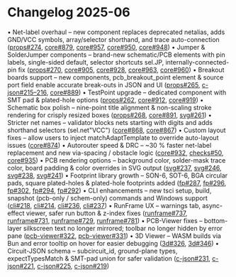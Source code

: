 # Changelog 2025-06

• Net-label overhaul – new <netlabel/> component replaces deprecated netalias, adds GND/VCC symbols, array/selector shorthand, and trace auto-connection ([props#274](https://github.com/tscircuit/props/pull/274), [core#879](https://github.com/tscircuit/core/pull/879), [core#957](https://github.com/tscircuit/core/pull/957), [core#950](https://github.com/tscircuit/core/pull/950), [core#948](https://github.com/tscircuit/core/pull/948))
• Jumper & SolderJumper components – brand-new schematic/PCB elements with pin labels, single-sided default, selector shortcuts sel.JP, internally-connected-pin fix ([props#270](https://github.com/tscircuit/props/pull/270), [core#905](https://github.com/tscircuit/core/pull/905), [core#928](https://github.com/tscircuit/core/pull/928), [core#963](https://github.com/tscircuit/core/pull/963), [core#960](https://github.com/tscircuit/core/pull/960))
• Breakout boards support – new <breakout/> components, pcb_breakout_point element & source port field enable accurate break-outs in JSON and UI ([props#265](https://github.com/tscircuit/props/pull/265), [c-json#215–216](https://github.com/tscircuit/circuit-json/pull/215), [core#889](https://github.com/tscircuit/core/pull/889))
• TestPoint upgrade – dedicated component with SMT pad & plated-hole options ([props#262](https://github.com/tscircuit/props/pull/262), [core#912](https://github.com/tscircuit/core/pull/912), [core#919](https://github.com/tscircuit/core/pull/919))
• Schematic box polish – nine-point title alignment & non-scaling stroke rendering for crisply resized boxes ([props#268](https://github.com/tscircuit/props/pull/268), [core#891](https://github.com/tscircuit/core/pull/891), [svg#261](https://github.com/tscircuit/circuit-to-svg/pull/261))
• Stricter net names – validator blocks nets starting with digits and adds shorthand selectors (sel.net"VCC") ([core#868](https://github.com/tscircuit/core/pull/868), [core#867](https://github.com/tscircuit/core/pull/867))
• Custom layout fixes – allow users to inject matchAdaptTemplate to override auto-layout issues ([core#874](https://github.com/tscircuit/core/pull/874))
• Autorouter speed & DRC – ~30 % faster net-label replacement and new via-spacing / obstacle logic ([core#932](https://github.com/tscircuit/core/pull/932), [checks#50](https://github.com/tscircuit/checks/pull/50), [core#935](https://github.com/tscircuit/core/pull/935))
• PCB rendering options – background color, solder-mask trace color, board padding & color overrides in SVG output ([svg#237](https://github.com/tscircuit/circuit-to-svg/pull/237), [svg#246](https://github.com/tscircuit/circuit-to-svg/pull/246), [svg#238](https://github.com/tscircuit/circuit-to-svg/pull/238), [svg#241](https://github.com/tscircuit/circuit-to-svg/pull/241))
• Footprint library growth – SON-6, SOT-6, BGA circular pads, square plated-holes & plated-hole footprints added ([fp#287](https://github.com/tscircuit/footprinter/pull/287), [fp#296](https://github.com/tscircuit/footprinter/pull/296), [fp#302](https://github.com/tscircuit/footprinter/pull/302), [fp#294](https://github.com/tscircuit/footprinter/pull/294), [fp#292](https://github.com/tscircuit/footprinter/pull/292))
• CLI enhancements – new tsci setup, build, snapshot (pcb-only / schem-only) commands and Windows support ([cli#218](https://github.com/tscircuit/cli/pull/218), [cli#214](https://github.com/tscircuit/cli/pull/214), [cli#236](https://github.com/tscircuit/cli/pull/236), [cli#237](https://github.com/tscircuit/cli/pull/237))
• RunFrame UX – warnings tab, async-effect viewer, safer run button & z-index fixes ([runframe#737](https://github.com/tscircuit/runframe/pull/737), [runframe#731](https://github.com/tscircuit/runframe/pull/731), [runframe#729](https://github.com/tscircuit/runframe/pull/729), [runframe#781](https://github.com/tscircuit/runframe/pull/781))
• PCB-Viewer fixes – bottom-layer silkscreen text no longer mirrored; toolbar no longer hidden by error pane ([pcb-viewer#322](https://github.com/tscircuit/pcb-viewer/pull/322), [pcb-viewer#331](https://github.com/tscircuit/pcb-viewer/pull/331))
• 3D Viewer – WASM builds via Bun and error tooltip on hover for easier debugging ([3d#326](https://github.com/tscircuit/3d-viewer/pull/326), [3d#346](https://github.com/tscircuit/3d-viewer/pull/346))
• Circuit-JSON schema – subcircuit_id, ground-plane types, expectTypesMatch & SMT-pad union for safer validation ([c-json#231](https://github.com/tscircuit/circuit-json/pull/231), [c-json#221](https://github.com/tscircuit/circuit-json/pull/221), [c-json#225](https://github.com/tscircuit/circuit-json/pull/225), [c-json#219](https://github.com/tscircuit/circuit-json/pull/219))
